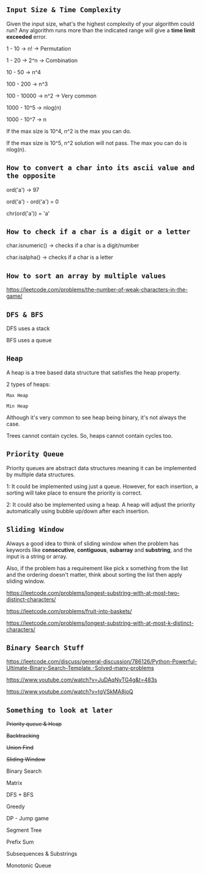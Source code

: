 ## ``Input Size & Time Complexity``
Given the input size, what's the highest complexity of your algorithm could run?
Any algorithm runs more than the indicated range will give a **time limit exceeded** error.

1 - 10      -> n!   -> Permutation

1 - 20      -> 2^n  -> Combination

10 - 50     -> n^4

100 - 200   -> n^3

100 - 10000  -> n^2  -> Very common

1000 - 10^5 -> nlog(n) 

1000 - 10^7 -> n

If the max size is 10^4, n^2 is the max you can do.

If the max size is 10^5, n^2 solution will not pass. The max you can do is nlog(n).

## ``How to convert a char into its ascii value and the opposite``
ord('a') -> 97

ord('a') - ord('a') = 0

chr(ord('a')) = 'a'


## ``How to check if a char is a digit or a letter``
char.isnumeric()   -> checks if a char is a digit/number

char.isalpha()    -> checks if a char is a letter

## ``How to sort an array by multiple values``
https://leetcode.com/problems/the-number-of-weak-characters-in-the-game/

## ``DFS & BFS``
DFS uses a stack

BFS uses a queue

## ``Heap``
A heap is a tree based data structure that satisfies the heap property.

2 types of heaps:

    Max Heap
    
    Min Heap

Although it's very common to see heap being binary, it's not always the case.

Trees cannot contain cycles. So, heaps cannot contain cycles too.

## ``Priority Queue``
Priority queues are abstract data structures meaning it can be implemented by multiple data structures.

1: It could be implemented using just a queue. However, for each insertion, a sorting will take place to ensure the priority is correct.

2: It could also be implemented using a heap. A heap will adjust the priority automatically using bubble up/down after each insertion.

## ``Sliding Window``
Always a good idea to think of sliding window when the problem has keywords like <b>consecutive</b>, <b>contiguous</b>, <b>subarray</b> and <b>substring</b>, and the input is a string or array.

Also, if the problem has a requirement like pick x something from the list and the ordering doesn't matter, think about sorting the list then apply sliding window.

https://leetcode.com/problems/longest-substring-with-at-most-two-distinct-characters/

https://leetcode.com/problems/fruit-into-baskets/

https://leetcode.com/problems/longest-substring-with-at-most-k-distinct-characters/

## ``Binary Search Stuff``
https://leetcode.com/discuss/general-discussion/786126/Python-Powerful-Ultimate-Binary-Search-Template.-Solved-many-problems

https://www.youtube.com/watch?v=JuDAqNyTG4g&t=483s

https://www.youtube.com/watch?v=tgVSkMA8joQ

## ``Something to look at later``
<s>Priority queue & Heap</s>

<s>Backtracking</s>

<s>Union Find</s>

<s>Sliding Window</s>

Binary Search

Matrix

DFS + BFS

Greedy

DP - Jump game

Segment Tree

Prefix Sum

Subsequences & Substrings

Monotonic Queue
